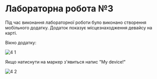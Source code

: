 # Лабораторна робота №3
Під час виконання лабораторної роботи було виконано створення мобільного додатку. Додаток показує місцезнаходження девайсу на карті.

  Вікно додатку:

![4 1](https://user-images.githubusercontent.com/34282964/33854201-7cfed13a-dec9-11e7-81d7-aeef7e198d76.jpg)

  Якщо натиснути на маркер з'явиться напис "My device!"

![4 2](https://user-images.githubusercontent.com/34282964/33854233-912c3d64-dec9-11e7-94fd-fdcb32df64e9.jpg)
